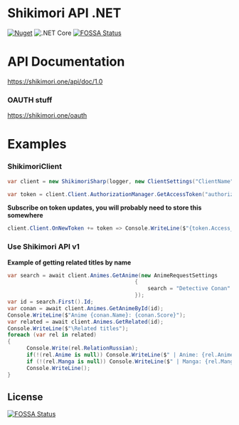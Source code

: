# Shikimori API .NET

[![Nuget](https://img.shields.io/nuget/v/ShikimoriSharp)](https://www.nuget.org/packages/ShikimoriSharp/)
![.NET Core](https://github.com/JustRoxy/ShikimoriSharp/workflows/.NET%20Core/badge.svg)
[![FOSSA Status](https://app.fossa.com/api/projects/git%2Bgithub.com%2FColinFL%2FShikimoriSharp.svg?type=shield)](https://app.fossa.com/projects/git%2Bgithub.com%2FColinFL%2FShikimoriSharp?ref=badge_shield)

# API Documentation
https://shikimori.one/api/doc/1.0

### OAUTH stuff
https://shikimori.one/oauth

# Examples

### ShikimoriClient

```csharp
var client = new ShikimoriSharp(logger, new ClientSettings("ClientName", "ClientID", "ClientSecret"));
```

```csharp
var token = client.Client.AuthorizationManager.GetAccessToken("authorizationCode"); //If you need to convert authorization code to access token
```

**Subscribe on token updates, you will probably need to store this somewhere**
```csharp
client.Client.OnNewToken += token => Console.WriteLine($"{token.Access_Token}:{token.RefreshToken}");
```

### Use Shikimori API v1

**Example of getting related titles by name**
```csharp
var search = await client.Animes.GetAnime(new AnimeRequestSettings
                                        {
                                            search = "Detective Conan"
                                        });
var id = search.First().Id;
var conan = await client.Animes.GetAnimeById(id);
Console.WriteLine($"Anime {conan.Name}: {conan.Score}");
var related = await client.Animes.GetRelated(id);
Console.WriteLine($"\Related titles");
foreach (var rel in related)
{
      Console.Write(rel.RelationRussian);
      if(!(rel.Anime is null)) Console.WriteLine($" | Anime: {rel.Anime.Name}");
      if (!(rel.Manga is null)) Console.WriteLine($" | Manga: {rel.Manga.Name}");
      Console.WriteLine();
}
```


## License
[![FOSSA Status](https://app.fossa.com/api/projects/git%2Bgithub.com%2FColinFL%2FShikimoriSharp.svg?type=large)](https://app.fossa.com/projects/git%2Bgithub.com%2FColinFL%2FShikimoriSharp?ref=badge_large)